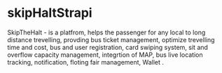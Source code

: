 # skipHaltStrapi
SkipTheHalt - is a platfrom, helps the passenger for any local to long distance trevelling, provding bus ticket management, optimize trevelling time and cost,  bus and user registration, card swiping system, sit and overflow capacity management, integrtion of MAP, bus live location tracking, notification, floting fair management, Wallet .
